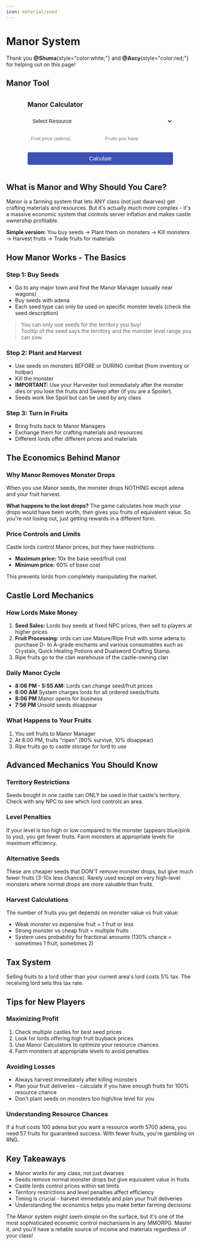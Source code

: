 ```yaml
---
icon: material/seed
---
```


# Manor System

Thank you **@Shuma**{style="color:white;"} and **@Ascy**{style="color:red;"} for helping out on this page!

## Manor Tool

<figure>
<div class="manor-calc">
  <h3>Manor Calculator</h3>
  
  <select id="res_list" onchange="selRes(this.value)">
    <option value="0">Select Resource</option>
  </select>
  
  <div class="inputs">
    <input type="number" id="buy_price" placeholder="Fruit price (adena)" min="1">
    <input type="number" id="crop_num" placeholder="Fruits you have" min="1">
    <button onclick="doCalc()">Calculate</button>
  </div>

  <div id="result" class="result hidden"></div>
</div>
</figure>

<style>
.manor-calc {
  padding: 1rem;
  border-radius: 6px;
  background: rgba(255,255,255,0.05);
  border: 1px solid rgba(255,255,255,0.1);
  max-width: 400px;
}

.manor-calc h3 {
  margin: 0 0 1rem 0;
  font-size: 1.1rem;
}

#buy_price, #crop_num {
    font-size: 13px !important;
}

.manor-calc select, .manor-calc input, .manor-calc button {
  width: 100%;
  padding: 0.5rem;
  margin-bottom: 0.75rem;
  border: 1px solid rgba(255,255,255,0.2);
  border-radius: 4px;
  background: rgba(255,255,255,0.08);
  color: inherit;
  font-size: 0.9rem;
}

.manor-calc select:focus, .manor-calc input:focus {
  outline: none;
  border-color: #3F51B5;
  background: rgba(255,255,255,0.12);
}

.manor-calc button {
  background: #3F51B5;
  color: white;
  cursor: pointer;
  font-weight: 500;
  margin-bottom: 0;
}

.manor-calc button:hover {
  background: #303F9F;
}

.inputs {
  display: grid;
  grid-template-columns: 1fr 1fr;
  gap: 0.5rem;
}

.inputs button {
  grid-column: span 2;
}

.result {
  padding: 0.75rem;
  border-radius: 4px;
  font-size: 0.85rem;
  margin-top: 0.75rem;
}

.result.success {
  background: rgba(76, 175, 80, 0.2);
  border: 1px solid rgba(76, 175, 80, 0.5);
  color: #A5D6A7;
}

.result.warning {
  background: rgba(255, 152, 0, 0.2);
  border: 1px solid rgba(255, 152, 0, 0.5);
  color: #FFCC02;
}

.result.hidden {
  display: none;
}
</style>

<script>
const resources = {
  "Adamantite Nugget": 5000, "Animal Bone": 150, "Animal Skin": 150, "Asofe": 6000, "Braided Hemp": 500,
  "Charcoal": 200, "Coal": 200, "Coarse Bone Powder": 1500, "Cokes": 1200, "Cord": 325, "Crafted Leather": 5700,
  "Durable Metal Plate": 8500, "Enria": 12000, "High Grade Suede": 2400, "Iron Ore": 200, "Leather": 900,
  "Metallic Fiber": 700, "Metallic Thread": 2000, "Mithril Alloy": 12100, "Mithril Ore": 1000, "Mold Glue": 6000,
  "Mold Hardener": 23000, "Mold Lubricant": 10000, "Oriharukon": 24600, "Oriharukon Ore": 3000, "Silver Nugget": 500,
  "Steel": 2000, "Stem": 100, "Suede": 300, "Synthetic Cokes": 6600, "Thorns": 6000, "Thread": 100,
  "Varnish": 200, "Varnish Of Purity": 7100
};

let selectedResource = null;

function fillSelect() {
  const select = document.getElementById("res_list");
  Object.keys(resources).forEach(name => {
    const option = document.createElement("option");
    option.value = name;
    option.textContent = name;
    select.appendChild(option);
  });
}

function selRes(name) {
  selectedResource = resources[name] ? { name, price: resources[name] } : null;
}

function doCalc() {
  const fruits = parseInt(document.getElementById("crop_num").value);
  const buyPrice = parseInt(document.getElementById("buy_price").value);
  const result = document.getElementById("result");
  
  if (!selectedResource || !fruits || !buyPrice) {
    result.textContent = "Please fill all fields";
    result.className = "result warning";
    return;
  }
  
  const total = fruits * buyPrice;
  const resourceCount = Math.floor(total / selectedResource.price);
  const isOptimal = total % selectedResource.price === 0;
  
  if (isOptimal) {
    result.textContent = `Perfect! You'll get exactly ${resourceCount} ${selectedResource.name}`;
    result.className = "result success";
  } else {
    let minFruits = fruits;
    let maxFruits = fruits;
    
    while (minFruits > 0 && (minFruits * buyPrice) % selectedResource.price !== 0) {
      minFruits--;
    }
    
    while ((maxFruits * buyPrice) % selectedResource.price !== 0) {
      maxFruits++;
    }
    
    let suggestion = "";
    if (minFruits > 0) {
      suggestion = ` Better: ${minFruits} or ${maxFruits} fruits for no waste.`;
    } else {
      suggestion = ` Better: ${maxFruits} fruits for no waste.`;
    }
    
    result.textContent = `Wasteful! ${resourceCount} resources.${suggestion}`;
    result.className = "result warning";
  }
}

document.addEventListener('DOMContentLoaded', fillSelect);
</script>

## What is Manor and Why Should You Care?

Manor is a farming system that lets ANY class (not just dwarves) get crafting materials and resources. But it's actually much more complex - it's a massive economic system that controls server inflation and makes castle ownership profitable.

**Simple version:** You buy seeds → Plant them on monsters → Kill monsters → Harvest fruits → Trade fruits for materials

## How Manor Works - The Basics

### Step 1: Buy Seeds
- Go to any major town and find the Manor Manager (usually near wagons)
- Buy seeds with adena
- Each seed type can only be used on specific monster levels (check the seed description)

> You can only use seeds for the territory you buy! <br> Tooltip of the seed says the territory and the monster level range you can sow. 

### Step 2: Plant and Harvest
- Use seeds on monsters BEFORE or DURING combat (from inventory or hotbar)
- Kill the monster
- **IMPORTANT:** Use your Harvester tool immediately after the monster dies or you lose the fruits and Sweep after (if you are a Spoiler).
- Seeds work like Spoil but can be used by any class

### Step 3: Turn in Fruits
- Bring fruits back to Manor Managers
- Exchange them for crafting materials and resources
- Different lords offer different prices and materials

## The Economics Behind Manor

### Why Manor Removes Monster Drops
When you use Manor seeds, the monster drops NOTHING except adena and your fruit harvest. 

**What happens to the lost drops?**
The game calculates how much your drops would have been worth, then gives you fruits of equivalent value. So you're not losing out, just getting rewards in a different form.

### Price Controls and Limits
Castle lords control Manor prices, but they have restrictions:

- **Maximum price:** 10x the base seed/fruit cost
- **Minimum price:** 60% of base cost

This prevents lords from completely manipulating the market.

## Castle Lord Mechanics

### How Lords Make Money
1. **Seed Sales:** Lords buy seeds at fixed NPC prices, then sell to players at higher prices
2. **Fruit Processing:** ords can use Mature/Ripe Fruit with some adena to purchase D- to A-grade enchants and various consumables such as Crystals, Quick Healing Potions and Dualsword Crafting Stamp.
3. Ripe fruits go to the clan warehouse of the castle-owning clan

### Daily Manor Cycle
- **8:06 PM - 5:55 AM:** Lords can change seed/fruit prices
- **6:00 AM** System charges lords for all ordered seeds/fruits
- **8:06 PM** Manor opens for business
- **7:56 PM** Unsold seeds disappear

### What Happens to Your Fruits
1. You sell fruits to Manor Manager
2. At 8:00 PM, fruits "ripen" (90% survive, 10% disappear)
3. Ripe fruits go to castle storage for lord to use

## Advanced Mechanics You Should Know

### Territory Restrictions
Seeds bought in one castle can ONLY be used in that castle's territory. Check with any NPC to see which lord controls an area.

### Level Penalties
If your level is too high or low compared to the monster (appears blue/pink to you), you get fewer fruits. Farm monsters at appropriate levels for maximum efficiency.

### Alternative Seeds
These are cheaper seeds that DON'T remove monster drops, but give much fewer fruits (3-10x less chance). Rarely used except on very high-level monsters where normal drops are more valuable than fruits.

### Harvest Calculations
The number of fruits you get depends on monster value vs fruit value:

- Weak monster vs expensive fruit = 1 fruit or less
- Strong monster vs cheap fruit = multiple fruits
- System uses probability for fractional amounts (130% chance = sometimes 1 fruit, sometimes 2)

## Tax System

Selling fruits to a lord other than your current area's lord costs 5% tax. The receiving lord sets this tax rate.

## Tips for New Players

### Maximizing Profit
1. Check multiple castles for best seed prices
2. Look for lords offering high fruit buyback prices
3. Use Manor Calculators to optimize your resource chances
4. Farm monsters at appropriate levels to avoid penalties

### Avoiding Losses
- Always harvest immediately after killing monsters
- Plan your fruit deliveries - calculate if you have enough fruits for 100% resource chance
- Don't plant seeds on monsters too high/low level for you

### Understanding Resource Chances
If a fruit costs 100 adena but you want a resource worth 5700 adena, you need 57 fruits for guaranteed success. With fewer fruits, you're gambling on RNG.

## Key Takeaways

- Manor works for any class, not just dwarves
- Seeds remove normal monster drops but give equivalent value in fruits
- Castle lords control prices within set limits
- Territory restrictions and level penalties affect efficiency
- Timing is crucial - harvest immediately and plan your fruit deliveries
- Understanding the economics helps you make better farming decisions

The Manor system might seem simple on the surface, but it's one of the most sophisticated economic control mechanisms in any MMORPG. Master it, and you'll have a reliable source of income and materials regardless of your class!